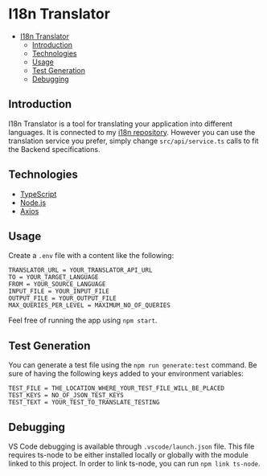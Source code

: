 # I18n Translator

- [I18n Translator](#i18n-translator)
  - [Introduction](#introduction)
  - [Technologies](#technologies)
  - [Usage](#usage)
  - [Test Generation](#test-generation)
  - [Debugging](#debugging)

## Introduction

I18n Translator is a tool for translating your application into different languages. It is connected to my [i18n repository](https://github.com/mgonzalezg9/TranslatorScraper). However you can use the translation service you prefer, simply change `src/api/service.ts` calls to fit the Backend specifications.

## Technologies

- [TypeScript](https://www.typescriptlang.org/)
- [Node.js](https://nodejs.org/)
- [Axios](https://axios-http.com/es/docs/intro)

## Usage

Create a `.env` file with a content like the following:

```env
TRANSLATOR_URL = YOUR_TRANSLATOR_API_URL
TO = YOUR_TARGET_LANGUAGE
FROM = YOUR_SOURCE_LANGUAGE
INPUT_FILE = YOUR_INPUT_FILE
OUTPUT_FILE = YOUR_OUTPUT_FILE
MAX_QUERIES_PER_LEVEL = MAXIMUM_NO_OF_QUERIES
```

Feel free of running the app using `npm start`.

## Test Generation

You can generate a test file using the `npm run generate:test` command. Be sure of having the following keys added to your environment variables:

```
TEST_FILE = THE_LOCATION_WHERE_YOUR_TEST_FILE_WILL_BE_PLACED
TEST_KEYS = NO_OF_JSON_TEST_KEYS
TEST_TEXT = YOUR_TEST_TO_TRANSLATE_TESTING
```

## Debugging

VS Code debugging is available through `.vscode/launch.json` file. This file requires ts-node to be either installed locally or globally with the module linked to this project. In order to link ts-node, you can run `npm link ts-node`.
